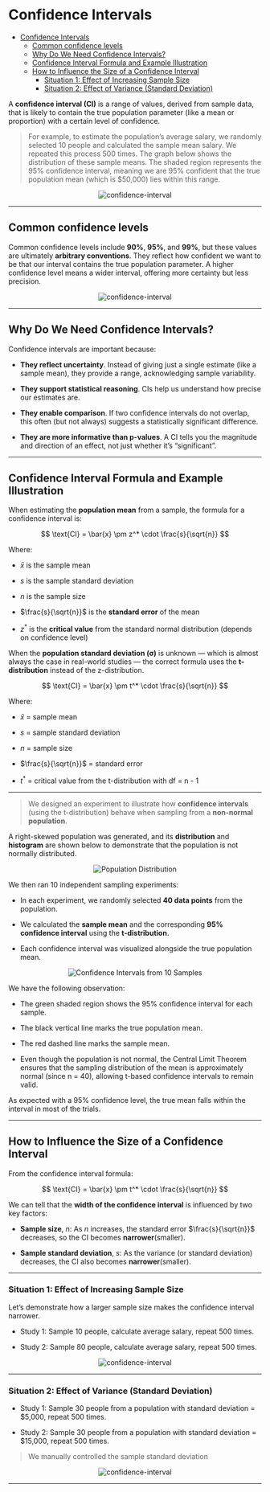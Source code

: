 # Confidence Intervals

- [Confidence Intervals](#confidence-intervals)
  - [Common confidence levels](#common-confidence-levels)
  - [Why Do We Need Confidence Intervals?](#why-do-we-need-confidence-intervals)
  - [Confidence Interval Formula and Example Illustration](#confidence-interval-formula-and-example-illustration)
  - [How to Influence the Size of a Confidence Interval](#how-to-influence-the-size-of-a-confidence-interval)
    - [Situation 1: Effect of Increasing Sample Size](#situation-1-effect-of-increasing-sample-size)
    - [Situation 2:  Effect of Variance (Standard Deviation)](#situation-2--effect-of-variance-standard-deviation)

A **confidence interval (CI)** is a range of values, derived from sample data, that is likely to contain the true population parameter (like a mean or proportion) with a certain level of confidence.

> For example, to estimate the population’s average salary, we randomly selected 10 people and calculated the sample mean salary. We repeated this process 500 times. The graph below shows the distribution of these sample means. The shaded region represents the 95% confidence interval, meaning we are 95% confident that the true population mean (which is $50,000) lies within this range.

<div align="center">
    <img src="./images/CI95.png" alt="confidence-interval" />
</div>

---

## Common confidence levels

Common confidence levels include **90%**, **95%**, and **99%**, but these values are ultimately **arbitrary conventions**. They reflect how confident we want to be that our interval contains the true population parameter. A higher confidence level means a wider interval, offering more certainty but less precision.

<div align="center">
    <img src="./images/CI909599.png" alt="confidence-interval" />
</div>

---

## Why Do We Need Confidence Intervals?

Confidence intervals are important because:

- **They reflect uncertainty**. Instead of giving just a single estimate (like a sample mean), they provide a range, acknowledging sample variability.

- **They support statistical reasoning**. CIs help us understand how precise our estimates are.

- **They enable comparison**. If two confidence intervals do not overlap, this often (but not always) suggests a statistically significant difference.

- **They are more informative than p-values**. A CI tells you the magnitude and direction of an effect, not just whether it’s “significant”.

---

## Confidence Interval Formula and Example Illustration

When estimating the **population mean** from a sample, the formula for a confidence interval is:

$$
\text{CI} = \bar{x} \pm z^* \cdot \frac{s}{\sqrt{n}}
$$

Where:

- $\bar{x}$ is the sample mean

- $s$ is the sample standard deviation

- $n$ is the sample size

- $\frac{s}{\sqrt{n}}$ is the **standard error** of the mean

- $z^*$ is the **critical value** from the standard normal distribution (depends on confidence level)

When the **population standard deviation (σ)** is unknown — which is almost always the case in real-world studies — the correct formula uses the **t-distribution** instead of the z-distribution.

$$
\text{CI} = \bar{x} \pm t^* \cdot \frac{s}{\sqrt{n}}
$$

Where:

- $\bar{x}$ = sample mean

- $s$ = sample standard deviation

- $n$ = sample size

- $\frac{s}{\sqrt{n}}$ = standard error

- $t^*$ = critical value from the t-distribution with df = n - 1

---

> We designed an experiment to illustrate how **confidence intervals** (using the t-distribution) behave when sampling from a **non-normal population**.

A right-skewed population was generated, and its **distribution** and **histogram** are shown below to demonstrate that the population is not normally distributed.

<div align="center">
    <img src="./images/population.png" alt="Population Distribution" />
</div>

We then ran 10 independent sampling experiments:

- In each experiment, we randomly selected **40 data points** from the population.

- We calculated the **sample mean** and the corresponding **95% confidence interval** using the **t-distribution**.

- Each confidence interval was visualized alongside the true population mean.

<div align="center">
    <img src="./images/CI95-10samples.png" alt="Confidence Intervals from 10 Samples" />
</div>

We have the following observation:

- The green shaded region shows the 95% confidence interval for each sample.

- The black vertical line marks the true population mean.

- The red dashed line marks the sample mean.

- Even though the population is not normal, the Central Limit Theorem ensures that the sampling distribution of the mean is approximately normal (since n = 40), allowing t-based confidence intervals to remain valid.

As expected with a 95% confidence level, the true mean falls within the interval in most of the trials.

---

## How to Influence the Size of a Confidence Interval

From the confidence interval formula:

$$
\text{CI} = \bar{x} \pm t^* \cdot \frac{s}{\sqrt{n}}
$$

We can tell that the **width of the confidence interval** is influenced by two key factors:

- **Sample size**, $n$: As $n$ increases, the standard error $\frac{s}{\sqrt{n}}$ decreases, so the CI becomes **narrower**(smaller).

- **Sample standard deviation**, $s$: As the variance (or standard deviation) decreases, the CI also becomes **narrower**(smaller).

---

### Situation 1: Effect of Increasing Sample Size

Let’s demonstrate how a larger sample size makes the confidence interval narrower.

- Study 1: Sample 10 people, calculate average salary, repeat 500 times.

- Study 2: Sample 80 people, calculate average salary, repeat 500 times.

<div align="center">
    <img src="./images/CI-samplesize.png" alt="confidence-interval" />
</div>

---

### Situation 2:  Effect of Variance (Standard Deviation)

- Study 1: Sample 30 people from a population with standard deviation = $5,000, repeat 500 times.

- Study 2: Sample 30 people from a population with standard deviation = $15,000, repeat 500 times.

> We manually controlled the sample standard deviation

<div align="center">
    <img src="./images/CI-std-dev.png" alt="confidence-interval" />
</div>

---